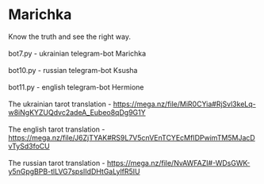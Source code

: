 # Marichka
Know the truth and see the right way.
<br> 
<br> 
bot7.py - ukrainian telegram-bot Marichka
<br> 
<br> 
bot10.py - russian telegram-bot Ksusha
<br>
<br> 
bot11.py - english telegram-bot Hermione
<br>
<br>
The ukrainian tarot translation  - https://mega.nz/file/MiR0CYia#RjSvl3keLq-w8iNgKYZUQdvc2adeA_Eubeo8qDg9G1Y
<br>
<br>
The english tarot translation - https://mega.nz/file/J6ZjTYAK#RS9L7V5cnVEnTCYEcMfIDPwimTM5MJacDvTySd3foCU
<br>
<br>
The russian tarot translation - https://mega.nz/file/NvAWFAZI#-WDsGWK-y5nGpgBPB-tlLVG7spsIIdDHtGaLylfR5IU

